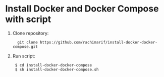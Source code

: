 Install Docker and Docker Compose with script
============================

1. Clone repository:

		 git clone https://github.com/rachimarif/install-docker-docker-compose.git 

2. Run script:

		$ cd install-docker-docker-compose
		$ sh install-docker-docker-compose.sh
